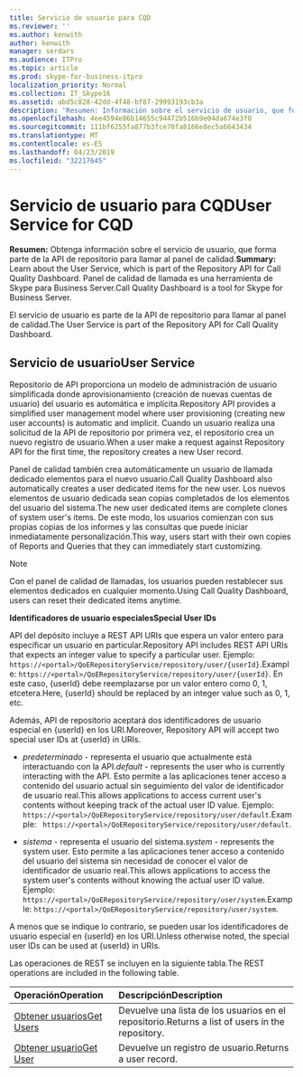 ```yaml
---
title: Servicio de usuario para CQD
ms.reviewer: ''
ms.author: kenwith
author: kenwith
manager: serdars
ms.audience: ITPro
ms.topic: article
ms.prod: skype-for-business-itpro
localization_priority: Normal
ms.collection: IT_Skype16
ms.assetid: abd5c828-42dd-4f48-bf87-29993193cb3a
description: 'Resumen: Información sobre el servicio de usuario, que forma parte de la API de repositorio para llamar al panel de calidad. Panel de calidad de llamada es una herramienta de Skype para Business Server.'
ms.openlocfilehash: 4ee4594e86b14655c94472b516b9e04da674e3f0
ms.sourcegitcommit: 111bf6255fa877b3fce70fa8166e8ec5a6643434
ms.translationtype: MT
ms.contentlocale: es-ES
ms.lasthandoff: 04/23/2019
ms.locfileid: "32217645"
---
```

# <a name="user-service-for-cqd"></a><span data-ttu-id="765eb-104">Servicio de usuario para CQD</span><span class="sxs-lookup"><span data-stu-id="765eb-104">User Service for CQD</span></span>
 
<span data-ttu-id="765eb-105">**Resumen:** Obtenga información sobre el servicio de usuario, que forma parte de la API de repositorio para llamar al panel de calidad.</span><span class="sxs-lookup"><span data-stu-id="765eb-105">**Summary:** Learn about the User Service, which is part of the Repository API for Call Quality Dashboard.</span></span> <span data-ttu-id="765eb-106">Panel de calidad de llamada es una herramienta de Skype para Business Server.</span><span class="sxs-lookup"><span data-stu-id="765eb-106">Call Quality Dashboard is a tool for Skype for Business Server.</span></span>
  
<span data-ttu-id="765eb-107">El servicio de usuario es parte de la API de repositorio para llamar al panel de calidad.</span><span class="sxs-lookup"><span data-stu-id="765eb-107">The User Service is part of the Repository API for Call Quality Dashboard.</span></span>
  
## <a name="user-service"></a><span data-ttu-id="765eb-108">Servicio de usuario</span><span class="sxs-lookup"><span data-stu-id="765eb-108">User Service</span></span>

<span data-ttu-id="765eb-109">Repositorio de API proporciona un modelo de administración de usuario simplificada donde aprovisionamiento (creación de nuevas cuentas de usuario) del usuario es automática e implícita.</span><span class="sxs-lookup"><span data-stu-id="765eb-109">Repository API provides a simplified user management model where user provisioning (creating new user accounts) is automatic and implicit.</span></span> <span data-ttu-id="765eb-110">Cuando un usuario realiza una solicitud de la API de repositorio por primera vez, el repositorio crea un nuevo registro de usuario.</span><span class="sxs-lookup"><span data-stu-id="765eb-110">When a user make a request against Repository API for the first time, the repository creates a new User record.</span></span> 
  
<span data-ttu-id="765eb-111">Panel de calidad también crea automáticamente un usuario de llamada dedicado elementos para el nuevo usuario.</span><span class="sxs-lookup"><span data-stu-id="765eb-111">Call Quality Dashboard also automatically creates a user dedicated items for the new user.</span></span> <span data-ttu-id="765eb-112">Los nuevos elementos de usuario dedicada sean copias completados de los elementos del usuario del sistema.</span><span class="sxs-lookup"><span data-stu-id="765eb-112">The new user dedicated items are complete clones of system user's items.</span></span> <span data-ttu-id="765eb-113">De este modo, los usuarios comienzan con sus propias copias de los informes y las consultas que puede iniciar inmediatamente personalización.</span><span class="sxs-lookup"><span data-stu-id="765eb-113">This way, users start with their own copies of Reports and Queries that they can immediately start customizing.</span></span> 
  
> [!NOTE]
> <span data-ttu-id="765eb-114">Con el panel de calidad de llamadas, los usuarios pueden restablecer sus elementos dedicados en cualquier momento.</span><span class="sxs-lookup"><span data-stu-id="765eb-114">Using Call Quality Dashboard, users can reset their dedicated items anytime.</span></span> 
  
 <span data-ttu-id="765eb-115">**Identificadores de usuario especiales**</span><span class="sxs-lookup"><span data-stu-id="765eb-115">**Special User IDs**</span></span>
  
<span data-ttu-id="765eb-116">API del depósito incluye a REST API URIs que espera un valor entero para especificar un usuario en particular.</span><span class="sxs-lookup"><span data-stu-id="765eb-116">Repository API includes REST API URIs that expects an integer value to specify a particular user.</span></span> <span data-ttu-id="765eb-117">Ejemplo: `https://<portal>/QoERepositoryService/repository/user/{userId}`.</span><span class="sxs-lookup"><span data-stu-id="765eb-117">Example:  `https://<portal>/QoERepositoryService/repository/user/{userId}`.</span></span> <span data-ttu-id="765eb-118">En este caso, {userId} debe reemplazarse por un valor entero como 0, 1, etcetera.</span><span class="sxs-lookup"><span data-stu-id="765eb-118">Here, {userId} should be replaced by an integer value such as 0, 1, etc.</span></span>
  
<span data-ttu-id="765eb-119">Además, API de repositorio aceptará dos identificadores de usuario especial en {userId} en los URI.</span><span class="sxs-lookup"><span data-stu-id="765eb-119">Moreover, Repository API will accept two special user IDs at {userId} in URIs.</span></span>
  
-  <span data-ttu-id="765eb-120">*predeterminado* - representa el usuario que actualmente está interactuando con la API.</span><span class="sxs-lookup"><span data-stu-id="765eb-120">*default*  - represents the user who is currently interacting with the API.</span></span> <span data-ttu-id="765eb-121">Esto permite a las aplicaciones tener acceso a contenido del usuario actual sin seguimiento del valor de identificador de usuario real.</span><span class="sxs-lookup"><span data-stu-id="765eb-121">This allows applications to access current user's contents without keeping track of the actual user ID value.</span></span> <span data-ttu-id="765eb-122">Ejemplo: ` https://<portal>/QoERepositoryService/repository/user/default`.</span><span class="sxs-lookup"><span data-stu-id="765eb-122">Example: ` https://<portal>/QoERepositoryService/repository/user/default`.</span></span>
    
-  <span data-ttu-id="765eb-123">*sistema* - representa el usuario del sistema.</span><span class="sxs-lookup"><span data-stu-id="765eb-123">*system*  - represents the system user.</span></span> <span data-ttu-id="765eb-124">Esto permite a las aplicaciones tener acceso a contenido del usuario del sistema sin necesidad de conocer el valor de identificador de usuario real.</span><span class="sxs-lookup"><span data-stu-id="765eb-124">This allows applications to access the system user's contents without knowing the actual user ID value.</span></span> <span data-ttu-id="765eb-125">Ejemplo: `https://<portal>/QoERepositoryService/repository/user/system`.</span><span class="sxs-lookup"><span data-stu-id="765eb-125">Example: `https://<portal>/QoERepositoryService/repository/user/system`.</span></span>
    
<span data-ttu-id="765eb-126">A menos que se indique lo contrario, se pueden usar los identificadores de usuario especial en {userId} en los URI.</span><span class="sxs-lookup"><span data-stu-id="765eb-126">Unless otherwise noted, the special user IDs can be used at {userId} in URIs.</span></span> 
  
<span data-ttu-id="765eb-127">Las operaciones de REST se incluyen en la siguiente tabla.</span><span class="sxs-lookup"><span data-stu-id="765eb-127">The REST operations are included in the following table.</span></span>
  
|<span data-ttu-id="765eb-128">**Operación**</span><span class="sxs-lookup"><span data-stu-id="765eb-128">**Operation**</span></span>|<span data-ttu-id="765eb-129">**Descripción**</span><span class="sxs-lookup"><span data-stu-id="765eb-129">**Description**</span></span>|
|:-----|:-----|
|[<span data-ttu-id="765eb-130">Obtener usuarios</span><span class="sxs-lookup"><span data-stu-id="765eb-130">Get Users</span></span>](get-users.md) <br/> |<span data-ttu-id="765eb-131">Devuelve una lista de los usuarios en el repositorio.</span><span class="sxs-lookup"><span data-stu-id="765eb-131">Returns a list of users in the repository.</span></span>  <br/> |
|[<span data-ttu-id="765eb-132">Obtener usuario</span><span class="sxs-lookup"><span data-stu-id="765eb-132">Get User</span></span>](get-user.md) <br/> |<span data-ttu-id="765eb-133">Devuelve un registro de usuario.</span><span class="sxs-lookup"><span data-stu-id="765eb-133">Returns a user record.</span></span>  <br/> |
   

